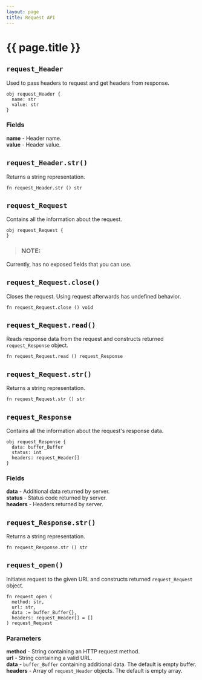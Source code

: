 ```yaml
---
layout: page
title: Request API
---
```


# {{ page.title }}

## `request_Header`
Used to pass headers to request and get headers from response.

```the
obj request_Header {
  name: str
  value: str
}
```

### Fields
**name** - Header name. \
**value** - Header value.

## `request_Header.str()`
Returns a string representation.

```the
fn request_Header.str () str
```

## `request_Request`
Contains all the information about the request.

```the
obj request_Request {
}
```

> ### NOTE:
  Currently, has no exposed fields that you can use.

## `request_Request.close()`
Closes the request. Using request afterwards has undefined behavior.

```the
fn request_Request.close () void
```

## `request_Request.read()`
Reads response data from the request and constructs returned `request_Response` object.

```the
fn request_Request.read () request_Response
```

## `request_Request.str()`
Returns a string representation.

```the
fn request_Request.str () str
```

## `request_Response`
Contains all the information about the request's response data.

```the
obj request_Response {
  data: buffer_Buffer
  status: int
  headers: request_Header[]
}
```

### Fields
**data** - Additional data returned by server. \
**status** - Status code returned by server. \
**headers** - Headers returned by server.

## `request_Response.str()`
Returns a string representation.

```the
fn request_Response.str () str
```

## `request_open()`
Initiates request to the given URL and constructs returned `request_Request` object.

```the
fn request_open (
  method: str,
  url: str,
  data := buffer_Buffer{},
  headers: request_Header[] = []
) request_Request
```

### Parameters
**method** - String containing an HTTP request method. \
**url** - String containing a valid URL. \
**data** - `buffer_Buffer` containing additional data. The default is empty buffer. \
**headers** - Array of `request_Header` objects. The default is empty array.
